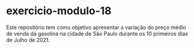 # exercicio-modulo-18
Este repositório tem como objetivo apresentar a variação do preço médio de venda da gasolina na cidade de São Paulo durante os 10 primeiros dias de Julho de 2021.
